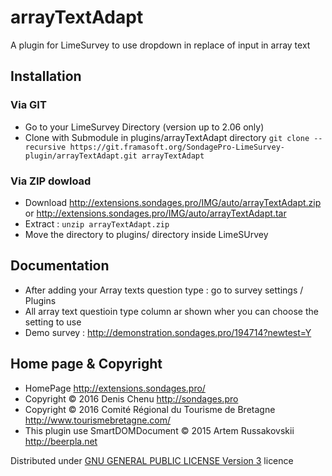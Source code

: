 arrayTextAdapt
==============

A plugin for LimeSurvey to use dropdown in replace of input in array text

## Installation

### Via GIT
- Go to your LimeSurvey Directory (version up to 2.06 only)
- Clone with Submodule in plugins/arrayTextAdapt directory `git clone --recursive https://git.framasoft.org/SondagePro-LimeSurvey-plugin/arrayTextAdapt.git arrayTextAdapt`

### Via ZIP dowload
- Download <http://extensions.sondages.pro/IMG/auto/arrayTextAdapt.zip> or <http://extensions.sondages.pro/IMG/auto/arrayTextAdapt.tar>
- Extract : `unzip arrayTextAdapt.zip`
- Move the directory to  plugins/ directory inside LimeSUrvey

## Documentation
- After adding your Array texts question type : go to survey settings / Plugins
- All array text questioin type column ar shown wher you can choose the setting to use
- Demo survey : <http://demonstration.sondages.pro/194714?newtest=Y>

## Home page & Copyright
- HomePage <http://extensions.sondages.pro/>
- Copyright © 2016 Denis Chenu <http://sondages.pro>
- Copyright © 2016  Comité Régional du Tourisme de Bretagne  <http://www.tourismebretagne.com/>
- This plugin use SmartDOMDocument © 2015 Artem Russakovskii <http://beerpla.net>

Distributed under [GNU GENERAL PUBLIC LICENSE Version 3](http://www.gnu.org/licenses/gpl.txt) licence
